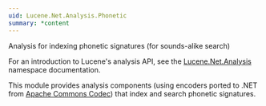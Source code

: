 ```yaml
---
uid: Lucene.Net.Analysis.Phonetic
summary: *content
---
```


<!--
 Licensed to the Apache Software Foundation (ASF) under one or more
 contributor license agreements.  See the NOTICE file distributed with
 this work for additional information regarding copyright ownership.
 The ASF licenses this file to You under the Apache License, Version 2.0
 (the "License"); you may not use this file except in compliance with
 the License.  You may obtain a copy of the License at

     http://www.apache.org/licenses/LICENSE-2.0

 Unless required by applicable law or agreed to in writing, software
 distributed under the License is distributed on an "AS IS" BASIS,
 WITHOUT WARRANTIES OR CONDITIONS OF ANY KIND, either express or implied.
 See the License for the specific language governing permissions and
 limitations under the License.
-->

Analysis for indexing phonetic signatures (for sounds-alike search)

For an introduction to Lucene's analysis API, see the [Lucene.Net.Analysis](../core/Lucene.Net.Analysis.html) namespace documentation. 

This module provides analysis components (using encoders ported to .NET from [Apache Commons Codec](http://commons.apache.org/codec/)) that index and search phonetic signatures. 